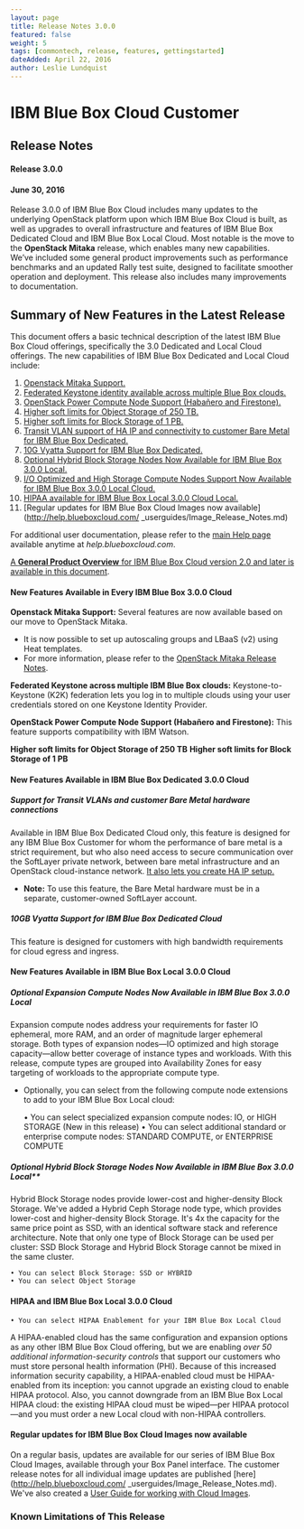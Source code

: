 ```yaml
---
layout: page
title: Release Notes 3.0.0
featured: false
weight: 5
tags: [commontech, release, features, gettingstarted]
dateAdded: April 22, 2016
author: Leslie Lundquist
---
```


# IBM Blue Box Cloud Customer

## Release Notes

#### Release 3.0.0
#### June 30, 2016

Release 3.0.0 of IBM Blue Box Cloud includes many updates to the underlying OpenStack platform upon which IBM Blue Box Cloud is built, as well as upgrades to overall infrastructure and features of IBM Blue Box Dedicated Cloud and IBM Blue Box Local Cloud. Most notable is the move to the **OpenStack Mitaka** release, which enables many new capabilities. We’ve included some general product improvements such as performance benchmarks and an updated Rally test suite, designed to facilitate smoother operation and deployment. This release also includes many improvements to documentation.

## Summary of New Features in the Latest Release

This document offers a basic technical description of the latest IBM Blue Box Cloud offerings, specifically the 3.0 Dedicated and Local Cloud offerings. The new capabilities of IBM Blue Box Dedicated and Local Cloud include:

1. [Openstack Mitaka Support.](http://ibm-blue-box-help.github.io/help-documentation/gettingstarted/commontech/release_notes_for_customers/#openstack-mitaka-support)
2. [Federated Keystone identity available across multiple Blue Box clouds.](http://ibm-blue-box-help.github.io/help-documentation/gettingstarted/commontech/release_notes_for_customers/#)
3. [OpenStack Power Compute Node Support (Habañero and Firestone).](http://ibm-blue-box-help.github.io/help-documentation/gettingstarted/commontech/release_notes_for_customers/#)
4. [Higher soft limits for Object Storage of 250 TB.](http://ibm-blue-box-help.github.io/help-documentation/gettingstarted/commontech/release_notes_for_customers/#)
5. [Higher soft limits for Block Storage of 1 PB.](http://ibm-blue-box-help.github.io/help-documentation/gettingstarted/commontech/release_notes_for_customers/#)
6. [Transit VLAN support of HA IP and connectivity to customer Bare Metal for IBM Blue Box Dedicated.](http://ibm-blue-box-help.github.io/help-documentation/gettingstarted/commontech/release_notes_for_customers/#)
7. [10G Vyatta Support for IBM Blue Box Dedicated.](http://ibm-blue-box-help.github.io/help-documentation/gettingstarted/commontech/release_notes_for_customers/#)
8. [Optional Hybrid Block Storage Nodes Now Available for IBM Blue Box 3.0.0 Local.](http://ibm-blue-box-help.github.io/help-documentation/gettingstarted/commontech/release_notes_for_customers/#)
9. [I/O Optimized and High Storage Compute Nodes Support Now Available for IBM Blue Box 3.0.0 Local Cloud.](http://ibm-blue-box-help.github.io/help-documentation/gettingstarted/commontech/release_notes_for_customers/#)
10. [HIPAA available for IBM Blue Box Local 3.0.0 Cloud Local.](http://ibm-blue-box-help.github.io/help-documentation/gettingstarted/commontech/release_notes_for_customers//#)
11. [Regular updates for IBM Blue Box Cloud Images now available](http://help.blueboxcloud.com/ _userguides/Image_Release_Notes.md)

For additional user documentation, please refer to the [main Help page](http://ibm-blue-box-help.github.io/help-documentation/) available anytime at _help.blueboxcloud.com_.

[A **General Product Overview** for IBM Blue Box Cloud version 2.0 and later is available in this document](http://ibm-blue-box-help.github.io/help-documentation/gettingstarted/commontech/general_product_overview/).

#### New Features Available in Every IBM Blue Box 3.0.0 Cloud

**Openstack Mitaka Support:**
Several features are now available based on our move to OpenStack Mitaka. 
 * It is now possible to set up autoscaling groups and LBaaS (v2) using Heat templates.
 * For more information, please refer to the [OpenStack Mitaka Release Notes](http://releases.openstack.org/mitaka/).

**Federated Keystone across multiple IBM Blue Box clouds:**
Keystone-to-Keystone (K2K) federation lets you log in to multiple clouds using your user credentials stored on one Keystone Identity Provider. 

**OpenStack Power Compute Node Support (Habañero and Firestone):**
This feature supports compatibility with IBM Watson.

**Higher soft limits for Object Storage of 250 TB**
**Higher soft limits for Block Storage of 1 PB**

#### New Features Available in IBM Blue Box Dedicated 3.0.0 Cloud
##### Support for Transit VLANs and customer Bare Metal hardware connections 
 Available in IBM Blue Box Dedicated Cloud only, this feature is designed for any IBM Blue Box Customer for whom the performance of bare metal is a strict requirement, but who also need access to secure communication over the SoftLayer private network, between bare metal infrastructure and an OpenStack cloud-instance network. [It also lets you create HA IP setup.](http://ibm-blue-box-help.github.io/help-documentation/neutron/configure-ha-ip/)

  * **Note:** To use this feature, the Bare Metal hardware must be in a separate, customer-owned SoftLayer account.

##### 10GB Vyatta Support for IBM Blue Box Dedicated Cloud
This feature is designed for customers with high bandwidth requirements for cloud egress and ingress. 

#### New Features Available in IBM Blue Box Local 3.0.0 Cloud
##### Optional Expansion Compute Nodes Now Available in IBM Blue Box 3.0.0 Local
Expansion compute nodes address your requirements for faster IO ephemeral, more RAM, and an order of magnitude larger ephemeral storage.  Both types of expansion nodes—IO optimized and high storage capacity—allow better coverage of instance types and workloads. With this release, compute types are grouped into Availability Zones for easy targeting of workloads to the appropriate compute type.

 * Optionally, you can select from the following compute node extensions to add to your IBM Blue Box Local cloud:

	• You can select specialized expansion compute nodes: IO, or HIGH STORAGE (New in this release)
	• You can select additional standard or enterprise compute nodes: STANDARD COMPUTE, or ENTERPRISE COMPUTE

##### Optional Hybrid Block Storage Nodes Now Available in IBM Blue Box 3.0.0 Local**
 Hybrid Block Storage nodes provide lower-cost and higher-density Block Storage. We've added a Hybrid Ceph Storage node type, which provides lower-cost and higher-density Block Storage. It's 4x the capacity for the same price point as SSD, with an identical software stack and reference architecture. Note that only one type of Block Storage can be used per cluster: SSD Block Storage and Hybrid Block Storage cannot be mixed in the same cluster. 

	• You can select Block Storage: SSD or HYBRID
	• You can select Object Storage 

#### HIPAA and IBM Blue Box Local 3.0.0 Cloud

	• You can select HIPAA Enablement for your IBM Blue Box Local Cloud

 A HIPAA-enabled cloud has the same configuration and expansion options as any other IBM Blue Box Cloud offering, but we are enabling _over 50 additional information-security controls_ that support our customers who must store personal health information (PHI). Because of this increased information security capability, a HIPAA-enabled cloud must be HIPAA-enabled from its inception: you cannot upgrade an existing cloud to enable HIPAA protocol. Also, you cannot downgrade from an IBM Blue Box Local HIPAA cloud: the existing HIPAA cloud must be wiped—per HIPAA protocol—and you must order a new Local cloud with non-HIPAA controllers.

#### Regular updates for IBM Blue Box Cloud Images now available
 
 On a regular basis, updates are available for our series of IBM Blue Box Cloud Images, available through your Box Panel interface. The customer release notes for all individual image updates are published [here](http://help.blueboxcloud.com/ _userguides/Image_Release_Notes.md). We've also created a [User Guide for working with Cloud Images](http://help.blueboxcloud.com/_userguides/Cloud_Images_Provided_by_IBM.md).

### Known Limitations of This Release


